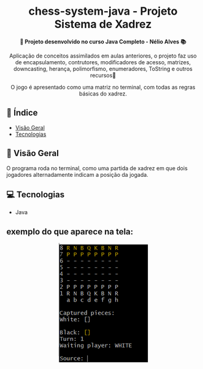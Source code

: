 <h1 align="center">chess-system-java - Projeto Sistema de Xadrez</h1>

<div align="center">
  <strong>🚀 Projeto desenvolvido no curso Java Completo - Nélio Alves 📚</strong>
</div>

<div align="center">
  <p> Aplicação de conceitos assimilados em aulas anteriores, o projeto faz uso de encapsulamento, contrutores, modificadores de acesso, matrizes, downcasting, herança, polimorfismo, enumeradores, ToString e outros recursos🎉</p>
  <p>O jogo é apresentado como uma matriz no terminal, com todas as regras básicas do xadrez.</p>
</div>

## 📖 Índice

- [Visão Geral](#visão-geral)
- [Tecnologias](#tecnologias)


## 🔭 Visão Geral

O programa roda no terminal, como uma partida de xadrez em que dois jogadores alternadamente indicam a posição da jogada. 

## 💻 Tecnologias

- Java

## exemplo do que aparece na tela:
<div align="center">
    <img src="https://github.com/cso-jr/chess-system-java/blob/main/chess-p1.PNG" alt="Tela inicial">
</div>







